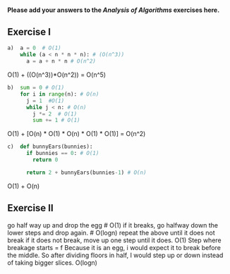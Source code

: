 #### Please add your answers to the ***Analysis of  Algorithms*** exercises here.

## Exercise I

```python
a)  a = 0  # O(1)
    while (a < n * n * n): # (O(n^3))
      a = a + n * n # O(n^2)
```

O(1) + ((O(n^3))*O(n^2)) = O(n^5)

```py
b)  sum = 0 # O(1)
    for i in range(n): # O(n)
      j = 1  #O(1)
      while j < n: # O(n)
        j *= 2  # O(1)
        sum += 1 # O(1)
```

O(1) + [O(n) * O(1) * O(n) * O(1) * O(1)] = O(n^2)

```py
c)  def bunnyEars(bunnies):
      if bunnies == 0: # O(1)
        return 0

      return 2 + bunnyEars(bunnies-1) # O(n)
```

O(1) + O(n)

## Exercise II

go half way up and drop the egg # O(1)
if it breaks, go halfway down the lower steps and drop again. # O(logn)
repeat the above until it does not break
if it does not break, move up one step until it does. O(1)
Step where breakage starts = f
Because it is an egg, i would expect it to break before the middle. So after dividing floors in half, I would step up or down instead of taking bigger slices.
O(logn)